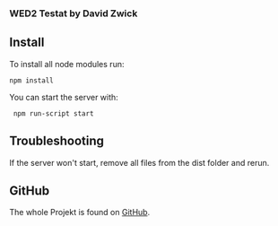 ### WED2 Testat by David Zwick
## Install
To install all node modules run:

`` npm install ``

You can start the server with:

`` npm run-script start``

## Troubleshooting

If the server won't start, remove all files from the dist folder and rerun.

## GitHub

The whole Projekt is found on [GitHub](https://github.com/Nekrolyyr/WED2-Testat).
